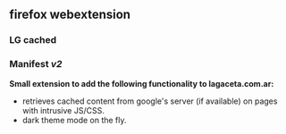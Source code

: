 ## firefox webextension
### **LG cached**
### Manifest *v2*
**Small extension to add the following functionality to lagaceta.com.ar:**
- retrieves cached content from google's server (if available) on pages with intrusive JS/CSS.
- dark theme mode on the fly.
